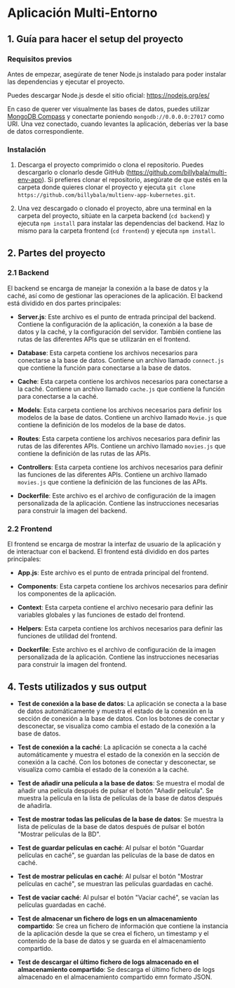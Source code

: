# Aplicación Multi-Entorno

## 1. Guía para hacer el setup del proyecto

### Requisitos previos

Antes de empezar, asegúrate de tener Node.js instalado para poder instalar las dependencias y ejecutar el proyecto.

Puedes descargar Node.js desde el sitio oficial: https://nodejs.org/es/

En caso de querer ver visualmente las bases de datos, puedes utilizar [MongoDB Compass](https://www.mongodb.com/try/download/compass) y conectarte poniendo `mongodb://0.0.0.0:27017` como URI. Una vez conectado, cuando levantes la aplicación, deberías ver la base de datos correspondiente.

### Instalación

1. Descarga el proyecto comprimido o clona el repositorio. Puedes descargarlo o clonarlo desde GitHub (https://github.com/billybala/multi-env-app). Si prefieres clonar el repositorio, asegúrate de que estés en la carpeta donde quieres clonar el proyecto y ejecuta `git clone https://github.com/billybala/multienv-app-kubernetes.git`.

2. Una vez descargado o clonado el proyecto, abre una terminal en la carpeta del proyecto, sitúate en la carpeta backend (`cd backend`) y ejecuta `npm install` para instalar las dependencias del backend. Haz lo mismo para la carpeta frontend (`cd frontend`) y ejecuta `npm install`.

## 2. Partes del proyecto

### 2.1 Backend

El backend se encarga de manejar la conexión a la base de datos y la caché, así como de gestionar las operaciones de la aplicación. El backend está dividido en dos partes principales:

- **Server.js**: Este archivo es el punto de entrada principal del backend. Contiene la configuración de la aplicación, la conexión a la base de datos y la caché, y la configuración del servidor. También contiene las rutas de las diferentes APIs que se utilizarán en el frontend.

- **Database**: Esta carpeta contiene los archivos necesarios para conectarse a la base de datos. Contiene un archivo llamado `connect.js` que contiene la función para conectarse a la base de datos.

- **Cache**: Esta carpeta contiene los archivos necesarios para conectarse a la caché. Contiene un archivo llamado `cache.js` que contiene la función para conectarse a la caché.

- **Models**: Esta carpeta contiene los archivos necesarios para definir los modelos de la base de datos. Contiene un archivo llamado `Movie.js` que contiene la definición de los modelos de la base de datos.

- **Routes**: Esta carpeta contiene los archivos necesarios para definir las rutas de las diferentes APIs. Contiene un archivo llamado `movies.js` que contiene la definición de las rutas de las APIs.

- **Controllers**: Esta carpeta contiene los archivos necesarios para definir las funciones de las diferentes APIs. Contiene un archivo llamado `movies.js` que contiene la definición de las funciones de las APIs.

- **Dockerfile**: Este archivo es el archivo de configuración de la imagen personalizada de la aplicación. Contiene las instrucciones necesarias para construir la imagen del backend.

### 2.2 Frontend

El frontend se encarga de mostrar la interfaz de usuario de la aplicación y de interactuar con el backend. El frontend está dividido en dos partes principales:

- **App.js**: Este archivo es el punto de entrada principal del frontend.

- **Components**: Esta carpeta contiene los archivos necesarios para definir los componentes de la aplicación.

- **Context**: Esta carpeta contiene el archivo necesario para definir las variables globales y las funciones de estado del frontend.

- **Helpers**: Esta carpeta contiene los archivos necesarios para definir las funciones de utilidad del frontend.

- **Dockerfile**: Este archivo es el archivo de configuración de la imagen personalizada de la aplicación. Contiene las instrucciones necesarias para construir la imagen del frontend.

## 4. Tests utilizados y sus output

- **Test de conexión a la base de datos**: La aplicación se conecta a la base de datos automáticamente y muestra el estado de la conexión en la sección de conexión a la base de datos. Con los botones de conectar y desconectar, se visualiza como cambia el estado de la conexión a la base de datos.

- **Test de conexión a la caché**: La aplicación se conecta a la caché automáticamente y muestra el estado de la conexión en la sección de conexión a la caché. Con los botones de conectar y desconectar, se visualiza como cambia el estado de la conexión a la caché.

- **Test de añadir una película a la base de datos**: Se muestra el modal de añadir una película después de pulsar el botón "Añadir película". Se muestra la película en la lista de películas de la base de datos después de añadirla.

- **Test de mostrar todas las películas de la base de datos**: Se muestra la lista de películas de la base de datos después de pulsar el botón "Mostrar películas de la BD".

- **Test de guardar películas en caché**: Al pulsar el botón "Guardar películas en caché", se guardan las películas de la base de datos en caché.

- **Test de mostrar películas en caché**: Al pulsar el botón "Mostrar películas en caché", se muestran las películas guardadas en caché.

- **Test de vaciar caché**: Al pulsar el botón "Vaciar caché", se vacían las películas guardadas en caché.

- **Test de almacenar un fichero de logs en un almacenamiento compartido**: Se crea un fichero de información que contiene la instancia de la aplicación desde la que se crea el fichero, un timestamp y el contenido de la base de datos y se guarda en el almacenamiento compartido.

- **Test de descargar el último fichero de logs almacenado en el almacenamiento compartido**: Se descarga el último fichero de logs almacenado en el almacenamiento compartido emn formato JSON.
